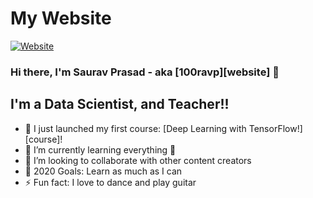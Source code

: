 # My Website

[![Website](https://1.bp.blogspot.com/-Ei9i4bENgd8/XzQWm87EqqI/AAAAAAAAKSg/K7nAES1TETkns3Zm3ujuVcp0QhVzP9lXwCLcBGAsYHQ/w375-h375/logo.png)](https://www.datasciencenovice.com/)


### Hi there, I'm Saurav Prasad - aka [100ravp][website] 👋


## I'm a Data Scientist, and Teacher!!

- 🔭 I just launched my first course: [Deep Learning with TensorFlow!][course]!
- 🌱 I’m currently learning everything 🤣
- 👯 I’m looking to collaborate with other content creators
- 🥅 2020 Goals: Learn as much as I can
- ⚡ Fun fact: I love to dance and play guitar
